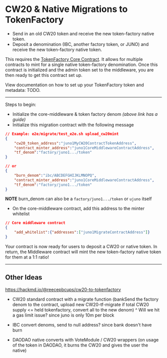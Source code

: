 # CW20 & Native Migrations to TokenFactory

- Send in an old CW20 token and receive the new token-factory native token.
- Deposit a denomination (IBC, another factory token, or JUNO) and receive the new token-factory native token.

This requires the [TokenFactory Core Contract](https://github.com/CosmosContracts/tokenfactory-contracts). It allows for multiple contracts to mint for a single native token-factory denomination. Once this contract is initialized and the admin token set to the middleware, you are then ready to get this contract set up.

View documentation on how to set up your TokenFactory token and metadata: TODO.

---

Steps to begin:

- Initialize the core-middleware & token factory denom *(above link has a guide)*
- Initialize this migration contract with the following message

```json
// Example: e2e/migrate/test_e2e.sh upload_cw20mint
{    
    "cw20_token_address":"juno1MyCW20ContractTokenAddress",
    "contract_minter_address":"juno1CoreMiddlewareContractAddress",
    "tf_denom":"factory/juno1.../token"
}

// or
{    
    "burn_denom":"ibc/ABCDEFGHIJKLMNOPQ",
    "contract_minter_address":"juno1CoreMiddlewareContractAddress",
    "tf_denom":"factory/juno1.../token"
}
```

**NOTE** burn_denom can also be a `factory/juno1.../token` or `ujuno` itself

- On the core-middleware contract, add this address to the minter whitelist

```json
// Core middleware contract
{
    "add_whitelist":{"addresses":["juno1MigrateContractAddress"]}
}
```

Your contract is now ready for users to deposit a CW20 or native token. In return, the Middleware contract will mint the new token-factory native token for them at a 1:1 ratio!

---

## Other Ideas

<https://hackmd.io/@reecepbcups/cw20-to-tokenfactory>

- CW20 standard contract with a migrate function (bankSend the factory denom to the contract, upload new CW20-tf-migrate if total CW20 supply <= held tokenfactory, convert all to the new denom)
^ Will we hit a gas limit issue? since juno is only 10m per block

- IBC convert denoms, send to null address? since bank doesn't have burn

- DAODAO native converts with VoteModule / CW20 wrappers (on usage of the token in DAODAO, it burns the CW20 and gives the user the native)